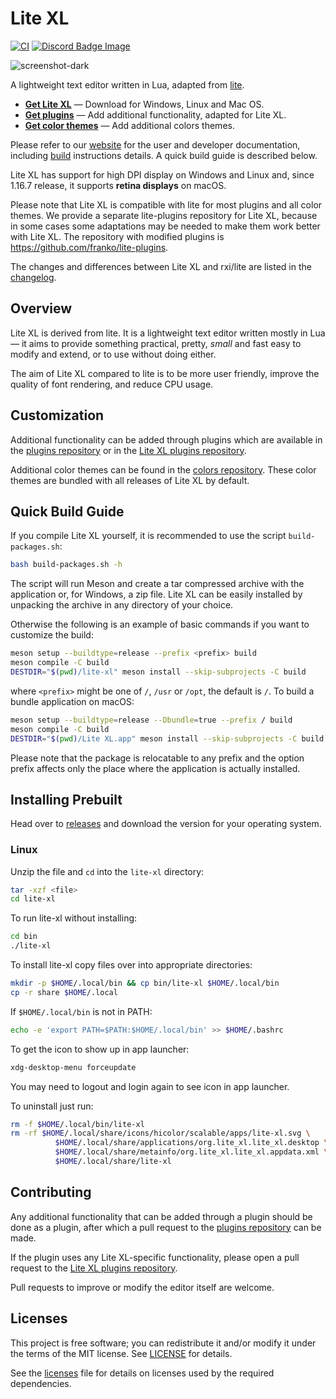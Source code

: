 # Lite XL

[![CI]](https://github.com/lite-xl/lite-xl/actions/workflows/build.yml)
[![Discord Badge Image]](https://discord.gg/RWzqC3nx7K)

![screenshot-dark]

A lightweight text editor written in Lua, adapted from [lite].

* **[Get Lite XL]** — Download for Windows, Linux and Mac OS.
* **[Get plugins]** — Add additional functionality, adapted for Lite XL.
* **[Get color themes]** — Add additional colors themes.

Please refer to our [website] for the user and developer documentation,
including [build] instructions details. A quick build guide is described below.

Lite XL has support for high DPI display on Windows and Linux and,
since 1.16.7 release, it supports **retina displays** on macOS.

Please note that Lite XL is compatible with lite for most plugins and all color themes.
We provide a separate lite-plugins repository for Lite XL, because in some cases
some adaptations may be needed to make them work better with Lite XL.
The repository with modified plugins is https://github.com/franko/lite-plugins.

The changes and differences between Lite XL and rxi/lite are listed in the
[changelog].

## Overview

Lite XL is derived from lite.
It is a lightweight text editor written mostly in Lua — it aims to provide
something practical, pretty, *small* and fast easy to modify and extend,
or to use without doing either.

The aim of Lite XL compared to lite is to be more user friendly,
improve the quality of font rendering, and reduce CPU usage.

## Customization

Additional functionality can be added through plugins which are available in
the [plugins repository] or in the [Lite XL plugins repository].

Additional color themes can be found in the [colors repository].
These color themes are bundled with all releases of Lite XL by default.

## Quick Build Guide

If you compile Lite XL yourself, it is recommended to use the script
`build-packages.sh`:

```sh
bash build-packages.sh -h
```

The script will run Meson and create a tar compressed archive with the application or,
for Windows, a zip file. Lite XL can be easily installed
by unpacking the archive in any directory of your choice.

Otherwise the following is an example of basic commands if you want to customize
the build:

```sh
meson setup --buildtype=release --prefix <prefix> build
meson compile -C build
DESTDIR="$(pwd)/lite-xl" meson install --skip-subprojects -C build
```

where `<prefix>` might be one of `/`, `/usr` or `/opt`, the default is `/`.
To build a bundle application on macOS:

```sh
meson setup --buildtype=release --Dbundle=true --prefix / build
meson compile -C build
DESTDIR="$(pwd)/Lite XL.app" meson install --skip-subprojects -C build
```

Please note that the package is relocatable to any prefix and the option prefix
affects only the place where the application is actually installed.

## Installing Prebuilt

Head over to [releases](https://github.com/lite-xl/lite-xl/releases) and download the version for your operating system.

### Linux

Unzip the file and `cd` into the `lite-xl` directory:

```sh
tar -xzf <file>
cd lite-xl
```

To run lite-xl without installing:
```sh
cd bin
./lite-xl
```

To install lite-xl copy files over into appropriate directories:

```sh
mkdir -p $HOME/.local/bin && cp bin/lite-xl $HOME/.local/bin
cp -r share $HOME/.local
```

If `$HOME/.local/bin` is not in PATH:

```sh
echo -e 'export PATH=$PATH:$HOME/.local/bin' >> $HOME/.bashrc
```

To get the icon to show up in app launcher:

```sh
xdg-desktop-menu forceupdate
```

You may need to logout and login again to see icon in app launcher.

To uninstall just run:

```sh
rm -f $HOME/.local/bin/lite-xl
rm -rf $HOME/.local/share/icons/hicolor/scalable/apps/lite-xl.svg \
          $HOME/.local/share/applications/org.lite_xl.lite_xl.desktop \
          $HOME/.local/share/metainfo/org.lite_xl.lite_xl.appdata.xml \
          $HOME/.local/share/lite-xl
```


## Contributing

Any additional functionality that can be added through a plugin should be done
as a plugin, after which a pull request to the [plugins repository] can be made.

If the plugin uses any Lite XL-specific functionality,
please open a pull request to the [Lite XL plugins repository].

Pull requests to improve or modify the editor itself are welcome.

## Licenses

This project is free software; you can redistribute it and/or modify it under
the terms of the MIT license. See [LICENSE] for details.

See the [licenses] file for details on licenses used by the required dependencies.


[CI]:                         https://github.com/lite-xl/lite-xl/actions/workflows/build.yml/badge.svg
[Discord Badge Image]:        https://img.shields.io/discord/847122429742809208?label=discord&logo=discord
[screenshot-dark]:            https://user-images.githubusercontent.com/433545/111063905-66943980-84b1-11eb-9040-3876f1133b20.png
[lite]:                       https://github.com/rxi/lite
[website]:                    https://lite-xl.github.io
[build]:                      https://lite-xl.github.io/en/documentation/build/
[Get Lite XL]:                https://github.com/franko/lite-xl/releases/latest
[Get plugins]:                https://github.com/franko/lite-plugins
[Get color themes]:           https://github.com/rxi/lite-colors
[changelog]:                  https://github.com/franko/lite-xl/blob/master/changelog.md
[Lite XL plugins repository]: https://github.com/franko/lite-plugins
[plugins repository]:         https://github.com/rxi/lite-plugins
[colors repository]:          https://github.com/rxi/lite-colors
[LICENSE]:                    LICENSE
[licenses]:                   licenses/licenses.md
